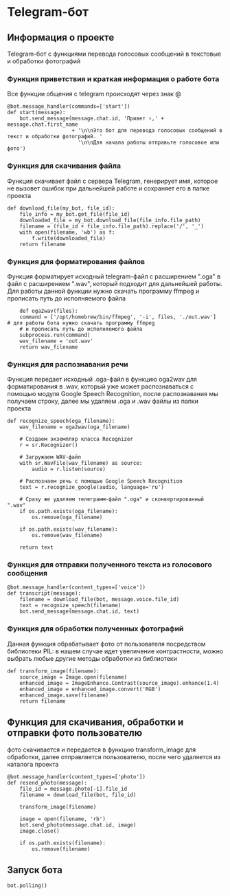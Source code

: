 # Telegram-бот
## Информация о проекте
Telegram-бот с функциями перевода голосовых сообщений в текстовые и обработки фотографий

### Функция приветствия и краткая информация о работе бота
Все функции общения с telegram происходят через знак @
```
@bot.message_handler(commands=['start'])
def start(message):
    bot.send_message(message.chat.id, 'Привет ✌️,' + message.chat.first_name
                     + '\n\nЭто бот для перевода голосовых сообщений в текст и обработки фотографий. '
                       '\n\nДля начала работы отправьте голосовое или фото')
```

### Функция для скачивания файла
Функция скачивает файл с сервера Telegram, генерирует имя, которое не вызовет ошибок при дальнейшей работе и 
сохраняет его в папке проекта
```
def download_file(my_bot, file_id):
    file_info = my_bot.get_file(file_id)
    downloaded_file = my_bot.download_file(file_info.file_path)
    filename = (file_id + file_info.file_path).replace('/', '_')
    with open(filename, 'wb') as f:
        f.write(downloaded_file)
    return filename        
```
### Функция для форматирования файлов
Функция форматирует исходный telegram-файл с расширением ".oga" в файл с расширением ".wav", который подходит для 
дальнейшей работы. Для работы данной функции нужно скачать программу ffmpeg и прописать путь до исполняемого файла
```
    def oga2wav(files):
    command = ['/opt/homebrew/bin/ffmpeg', '-i', files, './out.wav']  # для работы бота нужно скачать программу ffmpeg
    # и прописать путь до исполняемого файла
    subprocess.run(command)
    wav_filename = 'out.wav'
    return wav_filename
```
### Функция для распознавания речи
Функция передает исходный .oga-файл в функцию oga2wav для форматирования в .wav, который уже может распознаваться с 
помощью модуля Google Speech Recognition, после распознавания мы получаем строку, далее мы удаляем .oga и .wav файлы 
из папки проекта
```
def recognize_speech(oga_filename):
    wav_filename = oga2wav(oga_filename)

    # Создаем экземпляр класса Recognizer
    r = sr.Recognizer()

    # Загружаем WAV-файл
    with sr.WavFile(wav_filename) as source:
        audio = r.listen(source)

    # Распознаем речь с помощью Google Speech Recognition
    text = r.recognize_google(audio, language='ru')

    # Сразу же удаляем телеграмм-файл ".oga" и сконвертированный ".wav"
    if os.path.exists(oga_filename):
        os.remove(oga_filename)

    if os.path.exists(wav_filename):
        os.remove(wav_filename)

    return text
```
### Функция для отправки полученного текста из голосового сообщения 
```    
@bot.message_handler(content_types=['voice'])
def transcript(message):
    filename = download_file(bot, message.voice.file_id)
    text = recognize_speech(filename)
    bot.send_message(message.chat.id, text)
```
### Функция для обработки полученных фотографий
Данная функция обрабатывает фото от пользователя посредством библиотеки PIL: в нашем случае идет 
увеличение контрастности, можно выбрать любые другие методы обработки из библиотеки
```
def transform_image(filename):
    source_image = Image.open(filename)
    enhanced_image = ImageEnhance.Contrast(source_image).enhance(1.4)
    enhanced_image = enhanced_image.convert('RGB')
    enhanced_image.save(filename)
    return filename
```
## Функция для скачивания, обработки и отправки фото пользователю
фото скачивается и передается в функцию transform_image для обработки, далее отправляется пользователю, после чего 
удаляется из каталога проекта
```
@bot.message_handler(content_types=['photo'])
def resend_photo(message):
    file_id = message.photo[-1].file_id
    filename = download_file(bot, file_id)

    transform_image(filename)

    image = open(filename, 'rb')
    bot.send_photo(message.chat.id, image)
    image.close()

    if os.path.exists(filename):
        os.remove(filename)
```

## Запуск бота
```
bot.polling()
```